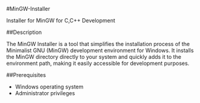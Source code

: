 #MinGW-Installer

Installer for MinGW for C,C++ Development

##Description

The MinGW Installer is a tool that simplifies the installation process of the Minimalist GNU (MinGW) development environment for Windows. It installs the MinGW directory directly to your system and quickly adds it to the environment path, making it easily accessible for development purposes.

##Prerequisites
- Windows operating system
- Administrator privileges

